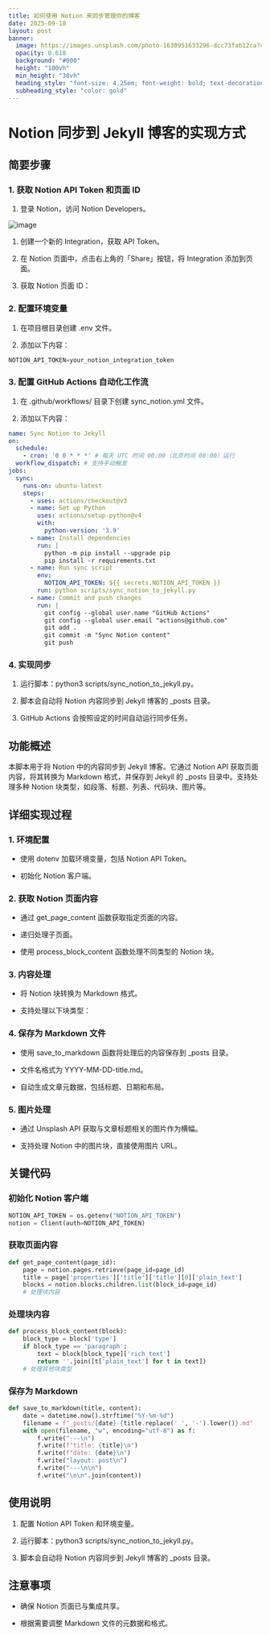```yaml
---
title: 如何使用 Notion 来同步管理你的博客
date: 2025-09-18
layout: post
banner:
  image: https://images.unsplash.com/photo-1630951633296-dcc73fab12ca?crop=entropy&cs=tinysrgb&fit=max&fm=jpg&ixid=M3w2OTIwMzJ8MHwxfHJhbmRvbXx8fHx8fHx8fDE3NTgxNzcwNjl8&ixlib=rb-4.1.0&q=80&w=1080
  opacity: 0.618
  background: "#000"
  height: "100vh"
  min_height: "38vh"
  heading_style: "font-size: 4.25em; font-weight: bold; text-decoration: underline"
  subheading_style: "color: gold"
---
```


# Notion 同步到 Jekyll 博客的实现方式

## 简要步骤

### 1. 获取 Notion API Token 和页面 ID

1. 登录 Notion，访问 Notion Developers。

![image](https://prod-files-secure.s3.us-west-2.amazonaws.com/a7a0cc5a-89b9-4cda-8686-1fba0ca52f40/d19c1afe-dea5-4312-9333-786b0ba83054/image.png?X-Amz-Algorithm=AWS4-HMAC-SHA256&X-Amz-Content-Sha256=UNSIGNED-PAYLOAD&X-Amz-Credential=ASIAZI2LB466V2IPYKVJ%2F20250918%2Fus-west-2%2Fs3%2Faws4_request&X-Amz-Date=20250918T063109Z&X-Amz-Expires=3600&X-Amz-Security-Token=IQoJb3JpZ2luX2VjED4aCXVzLXdlc3QtMiJHMEUCIQCQBd0NC3PTB9Xu7Q6tJjwRy50S8RVUQXgrMbTGmQncogIgY6S0zy%2FXs%2FEy8aUbq%2B0imfvGJiVAz2tfJyC1g4GYDMgqiAQIt%2F%2F%2F%2F%2F%2F%2F%2F%2F%2F%2FARAAGgw2Mzc0MjMxODM4MDUiDNFJeI3tylPzxyx4gyrcA7GvgI6ylwzZtnJa53CCceHYWQA7BZyLu3oeXtLYISgte8VVpuGSKzT4dqUE0dISopkarFovqRU3YjqKM5G3h%2B18tZlkmlmVAPGV2UeXzH1aNNZ5REPQ3h%2FEnuOW2HXeRoFSRZjnk2k0xZFLtwLW8%2FCddPtNsK18M5CJwsPdFo5FId2iR6aypl%2FmL1419TFNVkHoaeBRX6GnIrvuUR%2B3Bf%2FUXowiL7HtVSzZOkoCMgNDLR%2FxHGb5M704KG%2Fkeb0mU7ZmErOHAlY%2B%2FBvoHkOj3QDUUWU5TJPJ174o9FLFsRSTMNSyPk2Dr%2BY5mjkdAx1A3pcVngKefvMCcBOx4FTqLiw5CVr388hhtUzMv1sE63HxM%2BRexgnVfSnVi8gGugTxA0U8ewR7eBOvXnFM1G0yScwEZkBKRAXySGFO881B7NL7fAzw%2B9uD1Rtvdv7rI7SGErHmJAaxIhbIqAeEdB%2F6p6nK%2F7sDfGV29hFRCp966CELC8hPbm2DAMls3At7f7xfXOBu1qTF7Pilp7UIJn0M4FHvITMPKwCpbswo%2F03aEwR7WcviVAENT7Fgpa2%2BzhRSD1oK0X%2FTFvzr%2FIO8f1s56DWGqwxpQGkqQN%2BzyMdN7PlfHOxSAOiToNq5iFQNMLa4rsYGOqUBHRcIZk0Djqz8RY25wjJOpzRQCUzzDl6FLLIBPX%2FUH8gVdfutCXDyTHLVj1Nb9jcPtawQ3fl4Xy2OAqLtIG1%2FyKEa0wJ7K9gex1ATYcMFt9Owlh22E2%2BipLc%2BR%2Fq8MrrXYFxwfPWB4vwH3oBXR9NcATd%2BMfnb7o3%2FEaP7uF1PRiVyX6AHEkpKbiaA%2FyRMvUtczoo2HTNKAw4J5EQbMeCNxVZBUxnX&X-Amz-Signature=a7684f25772caffa5a15ef9e035d4ffafd5f237f0e90287e9482da846ba2d585&X-Amz-SignedHeaders=host&x-amz-checksum-mode=ENABLED&x-id=GetObject)

1. 创建一个新的 Integration，获取 API Token。

1. 在 Notion 页面中，点击右上角的「Share」按钮，将 Integration 添加到页面。

1. 获取 Notion 页面 ID：


### 2. 配置环境变量

1. 在项目根目录创建 .env 文件。

1. 添加以下内容：

```javascript
NOTION_API_TOKEN=your_notion_integration_token
```

### 3. 配置 GitHub Actions 自动化工作流

1. 在 .github/workflows/ 目录下创建 sync_notion.yml 文件。

1. 添加以下内容：

```yaml
name: Sync Notion to Jekyll
on:
  schedule:
    - cron: '0 0 * * *' # 每天 UTC 时间 00:00（北京时间 08:00）运行
  workflow_dispatch: # 支持手动触发
jobs:
  sync:
    runs-on: ubuntu-latest
    steps:
      - uses: actions/checkout@v3
      - name: Set up Python
        uses: actions/setup-python@v4
        with:
          python-version: '3.9'
      - name: Install dependencies
        run: |
          python -m pip install --upgrade pip
          pip install -r requirements.txt
      - name: Run sync script
        env:
          NOTION_API_TOKEN: ${{ secrets.NOTION_API_TOKEN }}
        run: python scripts/sync_notion_to_jekyll.py
      - name: Commit and push changes
        run: |
          git config --global user.name "GitHub Actions"
          git config --global user.email "actions@github.com"
          git add .
          git commit -m "Sync Notion content"
          git push
```

### 4. 实现同步

1. 运行脚本：python3 scripts/sync_notion_to_jekyll.py。

1. 脚本会自动将 Notion 内容同步到 Jekyll 博客的 _posts 目录。

1. GitHub Actions 会按照设定的时间自动运行同步任务。

## 功能概述

本脚本用于将 Notion 中的内容同步到 Jekyll 博客。它通过 Notion API 获取页面内容，将其转换为 Markdown 格式，并保存到 Jekyll 的 _posts 目录中。支持处理多种 Notion 块类型，如段落、标题、列表、代码块、图片等。

## 详细实现过程

### 1. 环境配置

- 使用 dotenv 加载环境变量，包括 Notion API Token。

- 初始化 Notion 客户端。

### 2. 获取 Notion 页面内容

- 通过 get_page_content 函数获取指定页面的内容。

- 递归处理子页面。

- 使用 process_block_content 函数处理不同类型的 Notion 块。

### 3. 内容处理

- 将 Notion 块转换为 Markdown 格式。

- 支持处理以下块类型：


### 4. 保存为 Markdown 文件

- 使用 save_to_markdown 函数将处理后的内容保存到 _posts 目录。

- 文件名格式为 YYYY-MM-DD-title.md。

- 自动生成文章元数据，包括标题、日期和布局。

### 5. 图片处理

- 通过 Unsplash API 获取与文章标题相关的图片作为横幅。

- 支持处理 Notion 中的图片块，直接使用图片 URL。

## 关键代码

### 初始化 Notion 客户端

```python
NOTION_API_TOKEN = os.getenv("NOTION_API_TOKEN")
notion = Client(auth=NOTION_API_TOKEN)
```

### 获取页面内容

```python
def get_page_content(page_id):
    page = notion.pages.retrieve(page_id=page_id)
    title = page['properties']['title']['title'][0]['plain_text']
    blocks = notion.blocks.children.list(block_id=page_id)
    # 处理块内容
```

### 处理块内容

```python
def process_block_content(block):
    block_type = block['type']
    if block_type == 'paragraph':
        text = block[block_type]['rich_text']
        return ''.join([t['plain_text'] for t in text])
    # 处理其他块类型
```

### 保存为 Markdown

```python
def save_to_markdown(title, content):
    date = datetime.now().strftime("%Y-%m-%d")
    filename = f"_posts/{date}-{title.replace(' ', '-').lower()}.md"
    with open(filename, "w", encoding="utf-8") as f:
        f.write("---\n")
        f.write(f"title: {title}\n")
        f.write(f"date: {date}\n")
        f.write("layout: post\n")
        f.write("---\n\n")
        f.write("\n\n".join(content))
```

## 使用说明

1. 配置 Notion API Token 和环境变量。

1. 运行脚本：python3 scripts/sync_notion_to_jekyll.py。

1. 脚本会自动将 Notion 内容同步到 Jekyll 博客的 _posts 目录。

## 注意事项

- 确保 Notion 页面已与集成共享。

- 根据需要调整 Markdown 文件的元数据和格式。